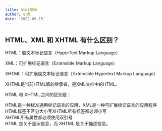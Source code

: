 ```yaml
---
title: html基础 
author: 小虎
date: '2022-09-15'
---
```


## HTML、XML 和 XHTML 有什么区别？
HTML：超文本标记语言（HyperText Markup Language）

XML：可扩展标记语言（Extensible Markup Language）

XHTML：可扩展超文本标记语言（Extensible Hypertext Markup Language）

XHTML是当前HTML版的继承者，是XML文档中的HTML。

HTML 和 XHTML 之间的区别是：

HTML是一种标准通用标记语言的应用，XML是一种可扩展标记语言的应用程序  
HTML标签不区分大小写XHTML所有标签都必须小写  
XHTML所有属性都必须使用双引号  
HTML 是关于显示信息，而 XHTML 是关于描述信息。
